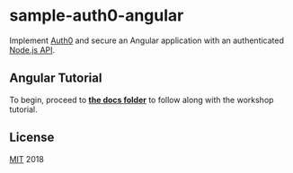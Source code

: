 # sample-auth0-angular

Implement [Auth0](https://auth0.com) and secure an Angular application with an authenticated [Node.js API](https://github.com/kmaida/sample-auth0-nodeserver).

## Angular Tutorial

To begin, proceed to **[the docs folder](https://github.com/kmaida/sample-auth0-angular/blob/master/docs)** to follow along with the workshop tutorial.

## License

[MIT](LICENSE) 2018